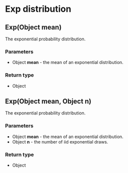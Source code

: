 Exp distribution
================
Exp(Object **mean**)
--------------------

The exponential probability distribution.

### Parameters

- Object **mean** - the mean of an exponential distribution.

### Return type

- Object



Exp(Object **mean**, Object **n**)
----------------------------------

The exponential probability distribution.

### Parameters

- Object **mean** - the mean of an exponential distribution.
- Object **n** - the number of iid exponential draws.

### Return type

- Object



